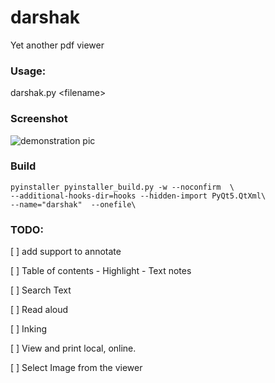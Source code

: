 # darshak
Yet another pdf viewer 

### Usage: 
darshak.py <filename\>

### Screenshot 

![demonstration pic](https://github.com/srbhp/solid-potato/raw/master/screenshot.png)

### Build
    pyinstaller pyinstaller_build.py -w --noconfirm  \
    --additional-hooks-dir=hooks --hidden-import PyQt5.QtXml\
    --name="darshak"  --onefile\

### TODO:
[ ] add support to annotate

[ ] Table of contents
    - Highlight
    - Text notes

[ ] Search Text 

[ ] Read aloud

[ ] Inking 

[ ] View and print local, online. 

[ ] Select Image from the viewer

